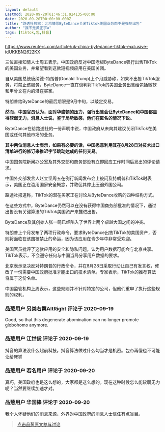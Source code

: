 ```yaml
---
layout: default
Lastmod: 2020-09-20T01:46:31.924135+00:00
date: 2020-09-20T00:00:00.000Z
title: "路透社独家：北京情愿ByteDance关闭Tiktok美国业务而不是强制出售"
author: "我不是黄正宇a"
tags: [tiktok,包,抖音]
---
```


https://www.reuters.com/article/uk-china-bytedance-tiktok-exclusive-idUKKBN2622KX  
  
三位直接知情人士周五表示，中国政府反对中国老板ByteDance强行出售TikTok的美国业务，并希望看到这款短视频应用在美国关闭。  
  
  
自从美国总统唐纳德-特朗普(Donald Trump)上个月威胁称，如果不出售TikTok服务，将禁止该服务，ByteDance一直在谈判将TikTok的美国业务出售给包括微软和甲骨文在内的潜在买家。  
  
特朗普给ByteDance的最后期限是9月中旬，以敲定交易。  
  
**然而，中国官员认为，面对华盛顿的压力，强行出售会让ByteDance和中国都显得软弱无力，消息人士说，鉴于局势敏感，他们在匿名的情况下说。**  
  
ByteDance在给路透社的一份声明中说，中国政府从未向其建议关闭TikTok在美国或任何其他市场的业务。  
  
**其中两位消息人士表示，如果有必要的话，中国愿意利用其在8月28日对技术出口清单进行的修订来推迟字节跳动达成的任何交易。**  
  
中国国务院新闻办公室及其外交部和商务部没有立即回应工作时间后发出的评论请求。  
  
中国外交部发言人赵立坚周五在例行新闻发布会上被问及特朗普和TikTok时表示，美国正在滥用国家安全概念，并敦促其停止压迫外国公司。  
  
路透社报道称，TikTok的潜在买家正在讨论从ByteDance收购的四种结构方式。  
  
在这些方式中，ByteDance仍然可以在没有获得中国商务部批准的情况下，通过出售没有关键算法的TikTok美国资产来推进出售。  
  
ByteDance及其创始人张一鸣已经陷入了世界上两个卓越大国之间的冲突。  
  
特朗普上个月发布了两项行政命令，要求ByteDance出售TikTok的美国资产，否则将面临在该国被禁止的命运，因为该应用在青少年中非常受欢迎。  
  
  
美国官员批评了这款应用的安全和隐私问题，认为用户数据可能会与北京共享。TikTok表示，不会遵守任何与中国当局分享用户数据的要求。  
  
北京表示坚决反对特朗普的行政命令，并在8月28日采取行动让自己有发言权，修改了一份需要中国政府批准才能出口的技术清单。专家表示，TikTok的推荐算法将属于这份名单。  
  
中国监管机构上周表示，这些规则并不针对特定的公司，但他们重申了执行这些规则的权利。

            
### 品葱用户 **另类右翼AltRight** 评论于 2020-09-19
        
Good, so that this degenerate abomination can no longer promote globohomo anymore.
        


            
### 品葱用户 **江世俊** 评论于 2020-09-19
        
抖音的算法没什么超前科技，抖音算法做过什么勾当才是机密。包帝再傻也不可能让给床铺
        


            
### 品葱用户 **若名用户** 评论于 2020-09-20
        
真巧，美国政府也是这么想的，大家都是这么想的。现在这种时候怎么能软弱无力呢？当然要继续加速才对。
        


            
### 品葱用户 **华国锋** 评论于 2020-09-20
        
我个人怀疑他们的消息来源，外界对中国政府的消息人士信任有点盲目。
        






> [点击品葱原文参与讨论](https://pincong.rocks/article/24264)

